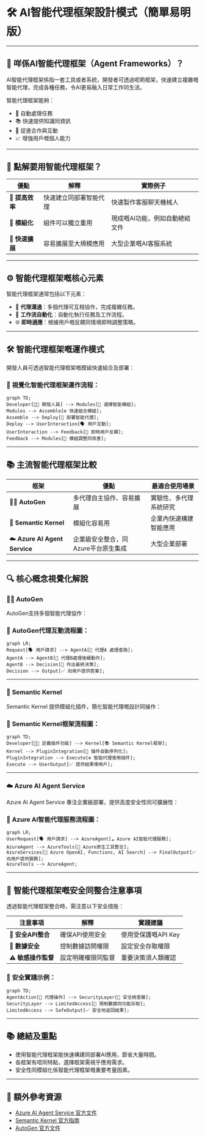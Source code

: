 # 🛠️ AI智能代理框架設計模式（簡單易明版）

---

## 📌 **咩係AI智能代理框架（Agent Frameworks）？**

AI智能代理框架係指一套工具或者系統，開發者可透過呢啲框架，快速建立複雜嘅智能代理，完成各種任務，令AI更易融入日常工作同生活。

智能代理框架能夠：
- 🚀 自動處理任務
- 📚 快速提供知識同資訊
- 🤝 促進合作與互動
- 📈 增強用戶嘅個人能力

---

## 🎯 **點解要用智能代理框架？**

| 優點 | 解釋 | 實際例子 |
|---|---|---|
| 🚀 **提高效率** | 快速建立同部署智能代理 | 快速製作客服聊天機械人 |
| 🧩 **模組化** | 組件可以獨立重用 | 現成嘅AI功能，例如自動總結文件 |
| 🔄 **快速擴展** | 容易擴展至大規模應用 | 大型企業嘅AI客服系統 |

---

## ⚙️ **智能代理框架嘅核心元素**

智能代理框架通常包括以下元素：

- 🤖 **代理溝通**：多個代理可互相協作，完成複雜任務。
- 🔄 **工作流自動化**：自動化執行任務及工作流程。
- 🌐 **即時適應**：根據用戶嘅反饋同情境即時調整策略。

---

## 🛠️ **智能代理框架嘅運作模式**

開發人員可透過智能代理框架嘅模組快速組合及部署：

### 📌 **視覺化智能代理框架運作流程**：
```mermaid
graph TD;
Developer[🧑‍💻 開發人員] --> Modules[🧩 選擇智能模組];
Modules --> Assemble[⚙️ 快速組合模組];
Assemble --> Deploy[🚀 部署智能代理];
Deploy --> UserInteraction[🗣️ 用戶互動];
UserInteraction --> Feedback[🔄 即時用戶反饋];
Feedback --> Modules[🧩 模組調整同改善];
```

---

## 📚 **主流智能代理框架比較**

| 框架 | 優點 | 最適合使用場景 |
|-----------|------------|---------------|
| 🧑‍🔬 **AutoGen** | 多代理自主協作、容易擴展 | 實驗性、多代理系統研究 |
| 📘 **Semantic Kernel** | 模組化容易用 | 企業內快速構建智能應用 |
| ☁️ **Azure AI Agent Service** | 企業級安全整合，同Azure平台原生集成 | 大型企業部署 |

---

## 🔍 **核心概念視覺化解說**

### 🧑‍🔬 **AutoGen**

AutoGen支持多個智能代理協作：

### 📌 **AutoGen代理互動流程圖**：
```mermaid
graph LR;
Request[🗣️ 用戶請求] --> AgentA[🤖 代理A 處理查詢];
AgentA --> AgentB[🤖 代理B處理後續動作];
AgentB --> Decision[📌 作出最終決策];
Decision --> Output[✅ 向用戶提供答案];
```

---

### 📘 **Semantic Kernel**

Semantic Kernel 提供模組化插件，簡化智能代理嘅設計同操作：

### 📌 **Semantic Kernel框架流程圖**：
```mermaid
graph TD;
Developer[🧑‍💻 定義插件功能] --> Kernel[📚 Semantic Kernel框架];
Kernel --> PluginIntegration[🔌 插件自動序列化];
PluginIntegration --> Execute[⚙️ 智能代理使用插件];
Execute --> UserOutput[✅ 提供結果俾用戶];
```

---

### ☁️ **Azure AI Agent Service**

Azure AI Agent Service 專注企業級部署，提供高度安全性同可擴展性：

### 📌 **Azure AI智能代理服務流程圖**：
```mermaid
graph LR;
UserRequest[🗣️ 用戶請求] --> AzureAgent[☁️ Azure AI智能代理服務];
AzureAgent --> AzureTools[🔗 Azure原生工具整合];
AzureServices[📡 Azure OpenAI, Functions, AI Search] --> FinalOutput[✅ 向用戶提供服務];
AzureTools --> AzureAgent;
```

---

## 🚧 **智能代理框架嘅安全同整合注意事項**

透過智能代理框架整合時，需注意以下安全措施：

| 注意事項 | 解釋 | 實踐建議 |
|---------------|-------------|----------------|
| 🔐 **安全API整合** | 確保API使用安全 | 使用受保護嘅API Key |
| 📁 **數據安全** | 控制數據訪問權限 | 設定安全存取權限 |
| ⚠️ **敏感操作監督** | 設定明確權限同監督 | 重要決策須人類確認 |

### 📌 **安全實踐示例**：
```mermaid
graph TD;
AgentAction[🤖 代理操作] --> SecurityLayer[🔐 安全檢查層];
SecurityLayer --> LimitedAccess[📂 限制數據同功能存取];
LimitedAccess --> SafeOutput[✅ 安全地返回結果];
```

---

## 📚 **總結及重點**

- 使用智能代理框架能快速構建同部署AI應用，節省大量時間。
- 各框架有唔同特點，選擇框架需視乎應用需求。
- 安全性同模組化係智能代理框架嘅重要考量因素。

---

## 🌟 **額外參考資源**

- [Azure AI Agent Service 官方文件](https://learn.microsoft.com/azure/ai-services/agents/overview)
- [Semantic Kernel 官方指南](https://learn.microsoft.com/semantic-kernel/frameworks/)
- [AutoGen 官方文件](https://microsoft.github.io/autogen/)